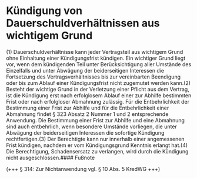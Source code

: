 # Kündigung von Dauerschuldverhältnissen aus wichtigem Grund

(1) Dauerschuldverhältnisse kann jeder Vertragsteil aus wichtigem Grund ohne Einhaltung einer Kündigungsfrist kündigen. Ein wichtiger Grund liegt vor, wenn dem kündigenden Teil unter Berücksichtigung aller Umstände des Einzelfalls und unter Abwägung der beiderseitigen Interessen die Fortsetzung des Vertragsverhältnisses bis zur vereinbarten Beendigung oder bis zum Ablauf einer Kündigungsfrist nicht zugemutet werden kann.(2) Besteht der wichtige Grund in der Verletzung einer Pflicht aus dem Vertrag, ist die Kündigung erst nach erfolglosem Ablauf einer zur Abhilfe bestimmten Frist oder nach erfolgloser Abmahnung zulässig. Für die Entbehrlichkeit der Bestimmung einer Frist zur Abhilfe und für die Entbehrlichkeit einer Abmahnung findet § 323 Absatz 2 Nummer 1 und 2 entsprechende Anwendung. Die Bestimmung einer Frist zur Abhilfe und eine Abmahnung sind auch entbehrlich, wenn besondere Umstände vorliegen, die unter Abwägung der beiderseitigen Interessen die sofortige Kündigung rechtfertigen.(3) Der Berechtigte kann nur innerhalb einer angemessenen Frist kündigen, nachdem er vom Kündigungsgrund Kenntnis erlangt hat.(4) Die Berechtigung, Schadensersatz zu verlangen, wird durch die Kündigung nicht ausgeschlossen.#### Fußnote

(+++ § 314: Zur Nichtanwendung vgl. § 10 Abs. 5 KredWG +++) 

